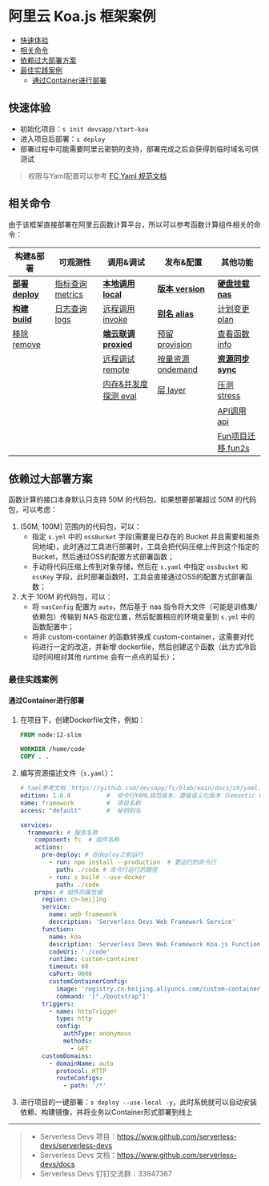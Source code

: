 # 阿里云 Koa.js 框架案例

- [快速体验](#快速体验)
- [相关命令](#相关命令)
- [依赖过大部署方案](#依赖过大部署方案)
- [最佳实践案例](#最佳实践案例)
    - [通过Container进行部署](#通过Container进行部署)

## 快速体验

- 初始化项目：`s init devsapp/start-koa`
- 进入项目后部署：`s deploy`
- 部署过程中可能需要阿里云密钥的支持，部署完成之后会获得到临时域名可供测试

> 权限与Yaml配置可以参考 [FC Yaml 规范文档](https://github.com/devsapp/fc/blob/main/docs/zh/yaml.md)

## 相关命令

由于该框架直接部署在阿里云函数计算平台，所以可以参考函数计算组件相关的命令：

| 构建&部署 | 可观测性 | 调用&调试 |  发布&配置  |  其他功能 |
| --- | --- | --- |--- | --- |
| [**部署 deploy**](https://github.com/devsapp/fc/blob/main/docs/zh/command/deploy.md)   | [指标查询 metrics](https://github.com/devsapp/fc/blob/main/docs/zh/command/metrics.md) | [**本地调用 local**](https://github.com/devsapp/fc/blob/main/docs/zh/command/local.md)      | [**版本 version**](https://github.com/devsapp/fc/blob/main/docs/zh/command/version.md)      | [**硬盘挂载 nas**](https://github.com/devsapp/fc/blob/main/docs/zh/command/nas.md) | 
| [**构建 build**](https://github.com/devsapp/fc/blob/main/docs/zh/command/build.md)     | [日志查询 logs](https://github.com/devsapp/fc/blob/main/docs/zh/command/logs.md)       | [远程调用 invoke](https://github.com/devsapp/fc/blob/main/docs/zh/command/invoke.md)    | [**别名 alias**](https://github.com/devsapp/fc/blob/main/docs/zh/command/alias.md)         | [计划变更 plan](https://github.com/devsapp/fc/blob/main/docs/zh/command/plan.md)  | 
| [移除 remove](https://github.com/devsapp/fc/blob/main/docs/zh/command/remove.md)   |                                              | [**端云联调 proxied**](https://github.com/devsapp/fc/blob/main/docs/zh/command/proxied.md) | [预留 provision](https://github.com/devsapp/fc/blob/main/docs/zh/command/provision.md)   | [查看函数 info](https://github.com/devsapp/fc/blob/main/docs/zh/command/info.md)  | 
|                                          |                                              | [远程调试 remote](https://github.com/devsapp/fc/blob/main/docs/zh/command/remote.md)    | [按量资源 ondemand](https://github.com/devsapp/fc/blob/main/docs/zh/command/ondemand.md) |[**资源同步 sync**](https://github.com/devsapp/fc/blob/main/docs/zh/command/sync.md)  | 
|                                          |                                              | [内存&并发度探测 eval](https://github.com/devsapp/fc/blob/main/docs/zh/command/eval.md)  | [层 layer](https://github.com/devsapp/fc/blob/main/docs/zh/command/layer.md) |      [压测 stress](https://github.com/devsapp/fc/blob/main/docs/zh/command/stress.md)               | 
|                                          |                                              |   |  | [API调用 api](https://github.com/devsapp/fc/blob/main/docs/zh/command/api.md)                     | 
|                                          |                                              |   |  |  [Fun项目迁移 fun2s](https://github.com/devsapp/fc/blob/main/docs/zh/command/fun2s.md)                   | 

## 依赖过大部署方案

函数计算的接口本身默认只支持 50M 的代码包，如果想要部署超过 50M 的代码包，可以考虑：

1. (50M, 100M] 范围内的代码包，可以：
    - 指定 `s.yml` 中的 `ossBucket` 字段(需要是已存在的 Bucket 并且需要和服务同地域)，此时通过工具进行部署时，工具会把代码压缩上传到这个指定的 Bucket，然后通过OSS的配置方式部署函数；
    - 手动将代码压缩上传到对象存储，然后在 `s.yaml` 中指定 `ossBucket` 和 `ossKey` 字段，此时部署函数时，工具会直接通过OSS的配置方式部署函数；
2. 大于 100M 的代码包，可以：
    - 将 `nasConfig` 配置为 `auto`，然后基于 nas 指令将大文件（可能是训练集/依赖包）传输到 NAS 指定位置，然后配置相应的环境变量到 `s.yml` 中的函数配置中；
    - 将非 custom-container 的函数转换成 custom-container，这需要对代码进行一定的改造，并新增 dockerfile，然后创建这个函数（此方式冷启动时间相对其他 runtime 会有一点点的延长）；
    
### 最佳实践案例

#### 通过Container进行部署

1. 在项目下，创建Dockerfile文件，例如：
    ```dockerfile
    FROM node:12-slim
    
    WORKDIR /home/code
    COPY . .
    ```
2. 编写资源描述文件（`s.yaml`）：
    ```yaml
    # Yaml参考文档：https://github.com/devsapp/fc/blob/main/docs/zh/yaml.md
    edition: 1.0.0          #  命令行YAML规范版本，遵循语义化版本（Semantic Versioning）规范
    name: framework         #  项目名称
    access: "default"       #  秘钥别名
    
    services:
      framework: # 服务名称
        component: fc  # 组件名称
        actions:
          pre-deploy: # 在deploy之前运行
            - run: npm install --production  # 要运行的命令行
              path: ./code # 命令行运行的路径
            - run: s build --use-docker
              path: ./code
        props: # 组件的属性值
          region: cn-beijing
          service:
            name: web-framework
            description: 'Serverless Devs Web Framework Service'
          function:
            name: koa
            description: 'Serverless Devs Web Framework Koa.js Function'
            codeUri: './code'
            runtime: custom-container
            timeout: 60
            caPort: 9000
            customContainerConfig:
              image: 'registry.cn-beijing.aliyuncs.com/custom-container/web-framework:0.0.1'
              command: '["./bootstrap"]'
          triggers:
            - name: httpTrigger
              type: http
              config:
                authType: anonymous
                methods:
                  - GET
          customDomains:
            - domainName: auto
              protocol: HTTP
              routeConfigs:
                - path: '/*'
    ```
3. 进行项目的一键部署：`s deploy --use-local -y`，此时系统就可以自动安装依赖、构建镜像，并将业务以Container形式部署到线上

-----

> - Serverless Devs 项目：https://www.github.com/serverless-devs/serverless-devs   
> - Serverless Devs 文档：https://www.github.com/serverless-devs/docs   
> - Serverless Devs 钉钉交流群：33947367    